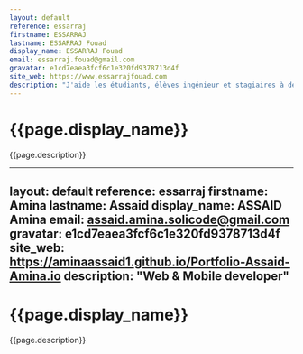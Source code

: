 ```yaml
---
layout: default
reference: essarraj
firstname: ESSARRAJ
lastname: ESSARRAJ Fouad
display_name: ESSARRAJ Fouad
email: essarraj.fouad@gmail.com
gravatar: e1cd7eaea3fcf6c1e320fd9378713d4f
site_web: https://www.essarrajfouad.com
description: "J'aide les étudiants, élèves ingénieur et stagiaires à développer leurs compétences en développement informatique"
---
```



# {{page.display_name}}

{{page.description}}



---
layout: default
reference: essarraj
firstname: Amina
lastname: Assaid
display_name: ASSAID Amina
email: assaid.amina.solicode@gmail.com
gravatar: e1cd7eaea3fcf6c1e320fd9378713d4f
site_web: https://aminaassaid1.github.io/Portfolio-Assaid-Amina.io
description: "Web & Mobile developer"
---
# {{page.display_name}}

{{page.description}}
